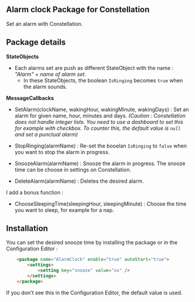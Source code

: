 **Alarm clock Package for Constellation**
----------

Set an alarm with Constellation.

**Package details**
------------------

**StateObjects**

 - Each alarms set are push as different StateObject with the name : *"Alarm" + name of alarm set*.
	 - In these StateObjects, the boolean `IsRinging` becomes `true` when the alarm sounds.
 
**MessageCallbacks**

 - SetAlarm(clockName, wakingHour, wakingMinute, wakingDays) : Set an alarm for given name, hour, minutes and days. *(Caution : Constellation does not handle integer lists. You need to use a dashboard to set this for example with checkbox. To counter this, the default value is `null` and set a punctual alarm)*

 - StopRinging(alarmName) : Re-set the booelan `IsRinging` to `false` when you want to stop the alarm in progress.
 - SnoozeAlarm(alarmName) : Snooze the alarm in progress. The snooze time can be choose in settings on Constellation.
 - DeleteAlarm(alarmName) : Deletes the desired alarm.
 
 I add a bonus function : 
  - ChooseSleepingTime(sleepingHour, sleepingMinute) : Choose the time you want to sleep, for example for a nap.

**Installation**
---------------------

You can set the desired snooze time by installing the package or in the Configuration Editor :

```html
	<package name="AlarmClock" enable="true" autoStart="true">
		<settings>
			<setting key="snooze" value="xx" />
		</settings>
	</package>
```
If you don't see this in the Configuration Editor, the default value is used.


